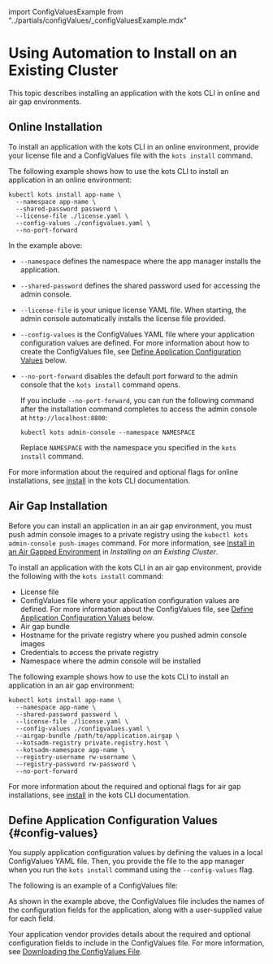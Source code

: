 import ConfigValuesExample from "../partials/configValues/_configValuesExample.mdx"

# Using Automation to Install on an Existing Cluster

This topic describes installing an application with the kots CLI in online and air gap environments.

## Online Installation

To install an application with the kots CLI in an online environment, provide your license file and a ConfigValues file with the `kots install` command.

The following example shows how to use the kots CLI to install an application in an online environment:

```
kubectl kots install app-name \
  --namespace app-name \
  --shared-password password \
  --license-file ./license.yaml \
  --config-values ./configvalues.yaml \
  --no-port-forward
```

In the example above:
* `--namespace` defines the namespace where the app manager installs the application.
* `--shared-password` defines the shared password used for accessing the admin console.
* `--license-file` is your unique license YAML file. When starting, the admin console automatically installs the license file provided.
* `--config-values` is the ConfigValues YAML file where your application configuration values are defined. For more information about how to create the ConfigValues file, see [Define Application Configuration Values](#config-values) below.
* `--no-port-forward` disables the default port forward to the admin console that the `kots install` command opens.

  If you include `--no-port-forward`, you can run the following command after the installation command completes to access the admin console at `http://localhost:8800`:

  ```
  kubectl kots admin-console --namespace NAMESPACE
  ```
  Replace `NAMESPACE` with the namespace you specified in the `kots install` command.

For more information about the required and optional flags for online installations, see [install](/reference/kots-cli-install) in the kots CLI documentation.  

## Air Gap Installation

Before you can install an application in an air gap environment, you must push admin console images to a private registry using the  `kubectl kots admin-console push-images` command. For more information, see [Install in an Air Gapped Environment](installing-existing-cluster#air-gap) in _Installing on an Existing Cluster_.

To install an application with the kots CLI in an air gap environment, provide the following with the `kots install` command:
* License file
* ConfigValues file where your application configuration values are defined. For more information about the ConfigValues file, see [Define Application Configuration Values](#config-values) below.
* Air gap bundle
* Hostname for the private registry where you pushed admin console images
* Credentials to access the private registry
* Namespace where the admin console will be installed

The following example shows how to use the kots CLI to install an application in an air gap environment:

```
kubectl kots install app-name \
  --namespace app-name \
  --shared-password password \
  --license-file ./license.yaml \
  --config-values ./configvalues.yaml \
  --airgap-bundle /path/to/application.airgap \
  --kotsadm-registry private.registry.host \
  --kotsadm-namespace app-name \
  --registry-username rw-username \
  --registry-password rw-password \
  --no-port-forward
```

For more information about the required and optional flags for air gap installations, see [install](/reference/kots-cli-install) in the kots CLI documentation.

## Define Application Configuration Values {#config-values}

You supply application configuration values by defining the values in a local ConfigValues YAML file. Then, you provide the file to the app manager when you run the `kots install` command using the `--config-values` flag.

The following is an example of a ConfigValues file:

<ConfigValuesExample/>

As shown in the example above, the ConfigValues file includes the names of the configuration fields for the application, along with a user-supplied value for each field.

Your application vendor provides details about the required and optional configuration fields to include in the ConfigValues file. For more information, see [Downloading the ConfigValues File](/vendor/releases-configvalues).
